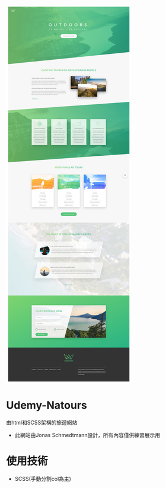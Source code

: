![image](https://raw.githubusercontent.com/Liufat/Udemy-Natours/main/%E9%A0%81%E9%9D%A2.jpeg?token=GHSAT0AAAAAACKQX6YFWCRWKHU5EQ3CHAYUZLFLHWA)
# Udemy-Natours
由html和SCSS架構的旅遊網站

* 此網站由Jonas Schmedtmann設計，所有內容僅供練習展示用

# 使用技術
* SCSS(手動分割col為主)
